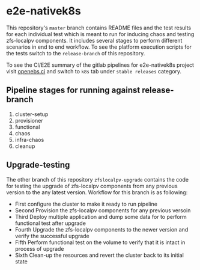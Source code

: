 # e2e-nativek8s

This repository's `master` branch contains README files and the test results for each individual test which is meant to run for inducing chaos and testing zfs-localpv components. It includes several stages to perform different scenarios in end to end workflow. To see the platform execution scripts for the tests switch to the `release-branch` of this repository.

To see the CI/E2E summary of the gitlab pipelines for e2e-nativek8s project visit [openebs.ci](https://openebs.ci) and switch to `k8s` tab under `stable releases` category.

## Pipeline stages for running against release-branch

1. cluster-setup
2. provisioner
3. functional
4. chaos
5. infra-chaos
6. cleanup

## Upgrade-testing

The other branch of this repository `zfslocalpv-upgrade` contains the code for testing the upgrade of zfs-localpv components from any previous version to the any latest version. Workflow for this branch is as following:
 - First    configure the cluster to make it ready to run pipeline
 - Second   Provision the zfs-localpv components for any previous versoin
 - Third    Deploy multiple application and dump some data for to perform functional test after upgrade
 - Fourth   Upgrade the zfs-localpv components to the newer version and verify the successful upgrade
 - Fifth    Perform functional test on the volume to verify that it is intact in process of upgrade
 - Sixth    Clean-up the resources and revert the cluster back to its initial state
